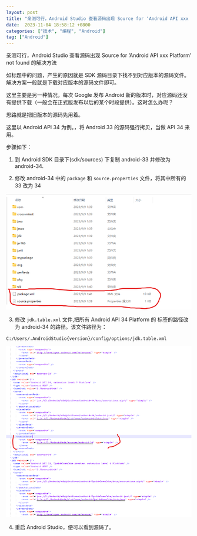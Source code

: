 ```yaml
---
layout: post
title: "亲测可行，Android Studio 查看源码出现 Source for ‘Android API xxx Platform’ not found 的解决方法"
date:  2023-11-04 18:58:12 +0800
categories: ["技术", "编程", "Android"]
tag: ["Android"]
---
```


亲测可行，Android Studio 查看源码出现 Source for ‘Android API xxx Platform’ not found 的解决方法

如标题中的问题，产生的原因就是 SDK 源码目录下找不到对应版本的源码文件。解决方案一般就是下载对应版本的源码文件即可。

这里主要是另一种情况，每次 Google 发布 Android 新的版本时，对应源码还没有提供下载（一般会在正式版发布以后的某个时段提供）。这时怎么办呢？

思路就是把旧版本的源码先用着。

这里以 Android API 34 为例。，将 Android 33 的源码强行拷贝，当做 API 34 来用。

步骤如下：

1. 到 Android SDK 目录下(sdk/sources) 下复制 android-33 并修改为 android-34.

2. 修改 android-34 中的 `package` 和 `source.properties` 文件，将其中所有的 33 改为 34

![](/assets/images/技术/编程/Android/查看%20SDK%20源码/pic1.png)

3. 修改 `jdk.table.xml` 文件,把所有 Android API 34 Platform 的 标签的路径改为 android-34 的路径。该文件路径为：

```
C:/Users/.AndroidStudio{version}/config/options/jdk.table.xml
```
![](/assets/images/技术/编程/Android/查看%20SDK%20源码/pic2.png)

4. 重启 Android Studio，便可以看到源码了。